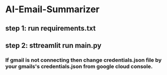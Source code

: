 # AI-Email-Summarizer

## step 1: run requirements.txt 
## step 2: sttreamlit run main.py

###  If gmail is not connecting then change credentials.json file by your gmails's credentials.json from google cloud console.
 
